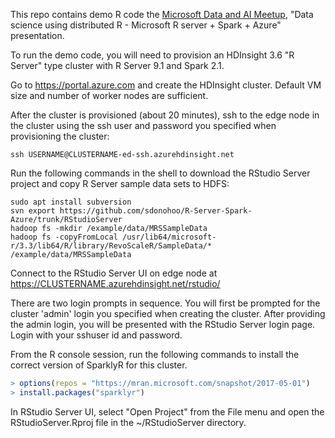 
This repo contains demo R code the <a href="https://www.meetup.com/Data-AI-Microsoft/">Microsoft Data and AI Meetup</a>, "Data science using distributed R -  Microsoft R server + Spark + Azure" presentation.

To run the demo code, you will need to provision an HDInsight 3.6 "R Server" type cluster with R Server 9.1 and Spark 2.1.

Go to https://portal.azure.com and create the HDInsight cluster. Default VM size and number of worker nodes are sufficient.

After the cluster is provisioned (about 20 minutes), ssh to the edge node in the cluster using the ssh user and password you specified when provisioning the cluster:

```
ssh USERNAME@CLUSTERNAME-ed-ssh.azurehdinsight.net
```

Run the following commands in the shell to download the RStudio Server project and copy R Server sample data sets to HDFS:
```
sudo apt install subversion
svn export https://github.com/sdonohoo/R-Server-Spark-Azure/trunk/RStudioServer
hadoop fs -mkdir /example/data/MRSSampleData
hadoop fs -copyFromLocal /usr/lib64/microsoft-r/3.3/lib64/R/library/RevoScaleR/SampleData/* /example/data/MRSSampleData
```

Connect to the RStudio Server UI on edge node at https://CLUSTERNAME.azurehdinsight.net/rstudio/

There are two login prompts in sequence. You will first be prompted for the cluster 'admin' login you specified when creating the cluster. After providing the admin login,
you will be presented with the RStudio Server login page. Login with your sshuser id and password.

From the R console session, run the following commands to install the correct version of SparklyR for this cluster.

```R
> options(repos = "https://mran.microsoft.com/snapshot/2017-05-01")
> install.packages("sparklyr")
```

In RStudio Server UI, select "Open Project" from the File menu and open the RStudioServer.Rproj file in the ~/RStudioServer directory.


